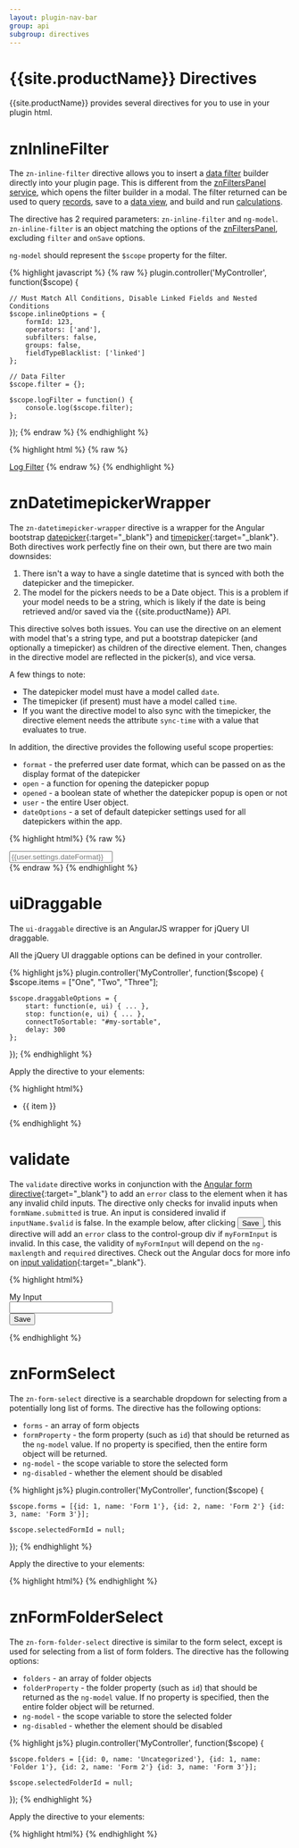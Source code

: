 ```yaml
---
layout: plugin-nav-bar
group: api
subgroup: directives
---
```


# {{site.productName}} Directives

{{site.productName}} provides several directives for you to use in your plugin html.

# znInlineFilter

The `zn-inline-filter` directive allows you to insert a <a href="{{site.baseurl}}/rest-api/conventions/data-filters/">data filter</a> builder directly into your plugin page. This is different from the <a href="{{site.baseurl}}/plugins/api/services/#znfilterspanel">znFiltersPanel service</a>, which opens the filter builder in a modal. The filter returned can be used to query <a href="{{site.baseurl}}/rest-api/resources/#!/forms-form.id-records">records</a>, save to a <a href="{{site.baseurl}}/rest-api/resources/#!/data_views">data view</a>, and build and run <a href="{{site.baseurl}}/rest-api/resources/#!/calculation_settings">calculations</a>.

The directive has 2 required parameters: `zn-inline-filter` and `ng-model`. `zn-inline-filter` is an object matching the options of the <a href="{{site.baseurl}}/plugins/api/services/#znfilterspanel">znFiltersPanel</a>, excluding `filter` and `onSave` options.

`ng-model` should represent the `$scope` property for the filter.

{% highlight javascript %}
{% raw %}
plugin.controller('MyController', function($scope) {

	// Must Match All Conditions, Disable Linked Fields and Nested Conditions
	$scope.inlineOptions = {
		formId: 123,
		operators: ['and'],
		subfilters: false,
		groups: false,
		fieldTypeBlacklist: ['linked']
	};

	// Data Filter
	$scope.filter = {};

	$scope.logFilter = function() {
		console.log($scope.filter);
	};

});
{% endraw %}
{% endhighlight %}

{% highlight html %}
{% raw %}
<div zn-inline-filter="inlineOptions" ng-model="filter"></div>
<a href="#" ng-click="logFilter();">Log Filter</a>
{% endraw %}
{% endhighlight %}

# znDatetimepickerWrapper

The `zn-datetimepicker-wrapper` directive is a wrapper for the Angular bootstrap [datepicker](http://angular-ui.github.io/bootstrap/#/datepicker){:target="_blank"} and [timepicker](http://angular-ui.github.io/bootstrap/#/timepicker){:target="_blank"}.
Both directives work perfectly fine on their own, but there are two main downsides:

1. There isn't a way to have a single datetime that is synced with both the datepicker and the timepicker.
2. The model for the pickers needs to be a Date object. This is a problem if your model needs to be a string, which is likely if the date is being retrieved and/or saved via the {{site.productName}} API.

 This directive solves both issues. You can use the directive on an element with model that's a string type, and put a bootstrap datepicker (and optionally a timepicker) as children of the directive element. Then, changes in the directive model are reflected in the picker(s), and vice versa.

A few things to note:

- The datepicker model must have a model called `date`.
- The timepicker (if present) must have a model called `time`.
- If you want the directive model to also sync with the timepicker, the directive element needs the attribute `sync-time` with a value that evaluates to true.

In addition, the directive provides the following useful scope properties:

- `format` - the preferred user date format, which can be passed on as the display format of the datepicker
- `open` - a function for opening the datepicker popup
- `opened` - a boolean state of whether the datepicker popup is open or not
- `user` - the entire User object.
- `dateOptions` - a set of default datepicker settings used for all datepickers within the app.

{% highlight html%}
{% raw %}
<div ng-model="myDate" zn-datetimepicker-wrapper sync-time="true">
    <input type="text" placeholder="{{user.settings.dateFormat}}" ng-model="date" ng-focus="open($event)" is-open="opened" datepicker-popup="{{format}}" datepicker-options="dateOptions"/>
    <timepicker class="timepicker" ng-model="time" minute-step="1"></timepicker>
</div>
{% endraw %}
{% endhighlight %}

# uiDraggable

The `ui-draggable` directive is an AngularJS wrapper for jQuery UI draggable.

All the jQuery UI draggable options can be defined in your controller.

{% highlight js%}
plugin.controller('MyController', function($scope) {
    $scope.items = ["One", "Two", "Three"];

    $scope.draggableOptions = {
        start: function(e, ui) { ... },
        stop: function(e, ui) { ... },
        connectToSortable: "#my-sortable",
        delay: 300
    };
});
{% endhighlight %}

Apply the directive to your elements:

{% highlight html%}
<ul ng-model="items">
    <li ng-repeat="item in items" ui-draggable="draggableOptions">{{ item }}</li>
</ul>
{% endhighlight %}

# validate

The `validate` directive works in conjunction with the [Angular form directive]({{site.angularDomain}}/{{site.angularVersion}}/docs/api/ng/directive/form){:target="_blank"} to add an `error` class to the element when it has any invalid child inputs. The directive only checks for invalid inputs when `formName.submitted` is true. An input is considered invalid if `inputName.$valid` is false. In the example below, after clicking <input type="button"  class="btn btn-sm btn-primary" value="Save" />, this directive will add an `error` class to the control-group div if `myFormInput` is invalid. In this case, the validity of `myFormInput` will depend on the `ng-maxlength` and `required` directives. Check out the Angular docs for more info on [input validation]({{site.angularDomain}}/{{site.angularVersion}}/docs/api/ng/directive/input){:target="_blank"}.

{% highlight html%}
<form name="myForm">
    <div class="control-group" validate="myFormInput">
        <label class="form-label">My Input</label>
        <div class="controls">
            <input type="text" name="myFormInput" required ng-maxlength="50"/>
        </div>
    </div>
    <input type="button"  class="btn btn-small btn-primary" ng-click="myForm.submitted = true" value="Save" />
</form>
{% endhighlight %}

# znFormSelect

The `zn-form-select` directive is a searchable dropdown for selecting from a potentially long list of forms. The directive
has the following options:

- `forms` - an array of form objects
- `formProperty` - the form property (such as `id`) that should be returned as the `ng-model` value. If no property is specified, then the entire form object will be returned.
- `ng-model` - the scope variable to store the selected form
- `ng-disabled` - whether the element should be disabled

{% highlight js%}
plugin.controller('MyController', function($scope) {

    $scope.forms = [{id: 1, name: 'Form 1'}, {id: 2, name: 'Form 2'} {id: 3, name: 'Form 3'}];

    $scope.selectedFormId = null;

});
{% endhighlight %}

Apply the directive to your elements:

{% highlight html%}
<zn-form-select ng-model="selectedFormId" forms="forms" form-property="id"></zn-form-select>
{% endhighlight %}

# znFormFolderSelect

The `zn-form-folder-select` directive is similar to the form select, except is used for selecting from a list of form folders. The directive has the following options:

- `folders` - an array of folder objects
- `folderProperty` - the folder property (such as `id`) that should be returned as the `ng-model` value. If no property is specified, then the entire folder object will be returned.
- `ng-model` - the scope variable to store the selected folder
- `ng-disabled` - whether the element should be disabled

{% highlight js%}
plugin.controller('MyController', function($scope) {

    $scope.folders = [{id: 0, name: 'Uncategorized'}, {id: 1, name: 'Folder 1'}, {id: 2, name: 'Form 2'} {id: 3, name: 'Form 3'}];

    $scope.selectedFolderId = null;

});
{% endhighlight %}

Apply the directive to your elements:

{% highlight html%}
<zn-form-folder-select ng-model="selectedFolderId" folders="folders" folder-property="id"></zn-form--folder-select>
{% endhighlight %}
